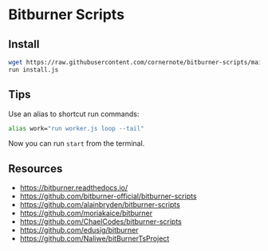 # Bitburner Scripts

## Install

```sh
wget https://raw.githubusercontent.com/cornernote/bitburner-scripts/main/src/install.js install.js
run install.js
```

## Tips

Use an alias to shortcut run commands: 

```sh
alias work="run worker.js loop --tail"
```

Now you can run `start` from the terminal.


## Resources

- https://bitburner.readthedocs.io/
- https://github.com/bitburner-official/bitburner-scripts
- https://github.com/alainbryden/bitburner-scripts
- https://github.com/moriakaice/bitburner
- https://github.com/ChaelCodes/bitburner-scripts
- https://github.com/edusig/bitburner
- https://github.com/Naliwe/bitBurnerTsProject